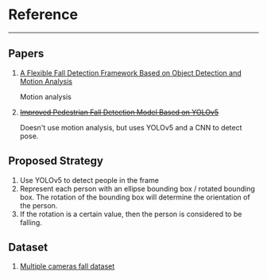 # Reference

---

## Papers

1. [A Flexible Fall Detection Framework Based on Object Detection and Motion Analysis](https://ieeexplore.ieee.org/document/10066990)

   Motion analysis

2. ~~[Improved Pedestrian Fall Detection Model Based on YOLOv5](https://ieeexplore.ieee.org/document/9930104)~~

   Doesn't use motion analysis, but uses YOLOv5 and a CNN to detect pose.

## Proposed Strategy

1. Use YOLOv5 to detect people in the frame
2. Represent each person with an ellipse bounding box / rotated bounding box. The rotation of the bounding box will determine the orientation of the person.
3. If the rotation is a certain value, then the person is considered to be falling.

## Dataset

1. [Multiple cameras fall dataset](http://www.iro.umontreal.ca/~labimage/Dataset/)
